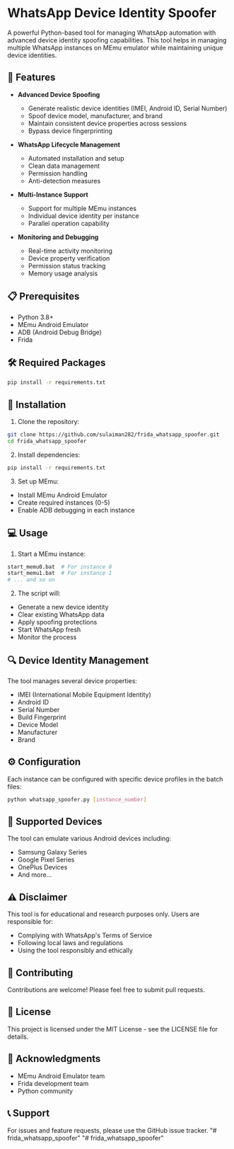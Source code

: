 # WhatsApp Device Identity Spoofer

A powerful Python-based tool for managing WhatsApp automation with advanced device identity spoofing capabilities. This tool helps in managing multiple WhatsApp instances on MEmu emulator while maintaining unique device identities.

## 🚀 Features

- **Advanced Device Spoofing**
  - Generate realistic device identities (IMEI, Android ID, Serial Number)
  - Spoof device model, manufacturer, and brand
  - Maintain consistent device properties across sessions
  - Bypass device fingerprinting

- **WhatsApp Lifecycle Management**
  - Automated installation and setup
  - Clean data management
  - Permission handling
  - Anti-detection measures

- **Multi-Instance Support**
  - Support for multiple MEmu instances
  - Individual device identity per instance
  - Parallel operation capability

- **Monitoring and Debugging**
  - Real-time activity monitoring
  - Device property verification
  - Permission status tracking
  - Memory usage analysis

## 📋 Prerequisites

- Python 3.8+
- MEmu Android Emulator
- ADB (Android Debug Bridge)
- Frida

## 🛠️ Required Packages

```bash
pip install -r requirements.txt
```

## 🔧 Installation

1. Clone the repository:
```bash
git clone https://github.com/sulaiman282/frida_whatsapp_spoofer.git
cd frida_whatsapp_spoofer
```

2. Install dependencies:
```bash
pip install -r requirements.txt
```

3. Set up MEmu:
- Install MEmu Android Emulator
- Create required instances (0-5)
- Enable ADB debugging in each instance

## 💻 Usage

1. Start a MEmu instance:
```bash
start_memu0.bat  # For instance 0
start_memu1.bat  # For instance 1
# ... and so on
```

2. The script will:
- Generate a new device identity
- Clear existing WhatsApp data
- Apply spoofing protections
- Start WhatsApp fresh
- Monitor the process

## 🔍 Device Identity Management

The tool manages several device properties:
- IMEI (International Mobile Equipment Identity)
- Android ID
- Serial Number
- Build Fingerprint
- Device Model
- Manufacturer
- Brand

## ⚙️ Configuration

Each instance can be configured with specific device profiles in the batch files:
```bash
python whatsapp_spoofer.py [instance_number]
```

## 📱 Supported Devices

The tool can emulate various Android devices including:
- Samsung Galaxy Series
- Google Pixel Series
- OnePlus Devices
- And more...

## ⚠️ Disclaimer

This tool is for educational and research purposes only. Users are responsible for:
- Complying with WhatsApp's Terms of Service
- Following local laws and regulations
- Using the tool responsibly and ethically

## 🤝 Contributing

Contributions are welcome! Please feel free to submit pull requests.

## 📄 License

This project is licensed under the MIT License - see the LICENSE file for details.

## 🙏 Acknowledgments

- MEmu Android Emulator team
- Frida development team
- Python community

## 📞 Support

For issues and feature requests, please use the GitHub issue tracker.
"# frida_whatsapp_spoofer" 
"# frida_whatsapp_spoofer" 
